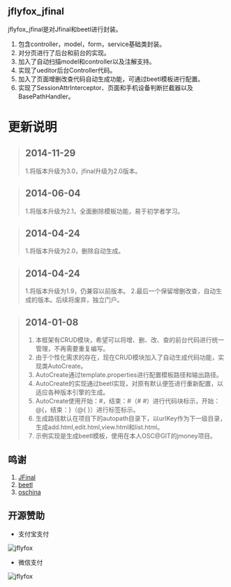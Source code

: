 jflyfox_jfinal
------------------------

jflyfox_jfinal是对Jfinal和beetl进行封装。

1. 包含controller，model，form，service基础类封装。
2. 对分页进行了后台和前台的实现。
3. 加入了自动扫描model和controller以及注解支持。
4. 实现了ueditor后台Controller代码。
5. 加入了页面增删改查代码自动生成功能，可通过beetl模板进行配置。
6. 实现了SessionAttrInterceptor、页面和手机设备判断拦截器以及BasePathHandler。

# 更新说明

>## 2014-11-29
> 1.将版本升级为3.0，jfinal升级为2.0版本。

>## 2014-06-04
> 1.将版本升级为2.1，全面删除模板功能，易于初学者学习。

>## 2014-04-24
> 1.将版本升级为2.0，删除自动生成。

>## 2014-04-24
> 1.将版本升级为1.9，仍兼容以前版本。
> 2.最后一个保留增删改查，自动生成的版本。后续将废弃，独立门户。

>## 2014-01-08
> 1. 本框架有CRUD模块，希望可以将增、删、改、查的前台代码进行统一管理，不再需要重复编写。
> 2. 由于个性化需求的存在，现在CRUD模块加入了自动生成代码功能，实现类AutoCreate。
> 3. AutoCreate通过template.properties进行配置模板路径和输出路径。
> 4. AutoCreate的实现通过beetl实现，对原有默认便签进行重新配置，以适应各种版本引擎的生成。
> 5. AutoCreate使用开始：#，结束：#（#  #）进行代码块标示，开始：@{，结束：}（@{ }）进行标签标示。
> 6. 生成路径默认在项目下的autopath目录下，以urlKey作为下一级目录，生成add.html,edit.html,view.html和list.html。
> 7. 示例实现是生成beetl模板，使用在本人OSC@GIT的jmoney项目。

鸣谢
------------------------

 1. [JFinal](http://www.oschina.net/p/jfinal)
 2. [beetl](http://ibeetl.com/community/)
 3. [oschina](http://www.oschina.net/)

开源赞助
------------------------

* 支付宝支付

![jflyfox](http://ww1.sinaimg.cn/mw690/3fc7e281jw1eqec436tzwj2074074mxr.jpg "Open source support(alipay)")

* 微信支付

![jflyfox](http://ww1.sinaimg.cn/mw690/3fc7e281jw1es3jr0k25xj20a50a5q3v.jpg "Open source support(weixin)")
